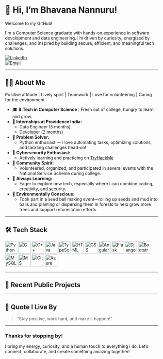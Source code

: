 # 👋 Hi, I’m Bhavana Nannuru!

Welcome to my GitHub!

I'm a Computer Science graduate with hands-on experience in software development and data engineering. I’m driven by curiosity, energized by challenges, and inspired by building secure, efficient, and meaningful tech solutions.

[![LinkedIn](https://img.shields.io/badge/LinkedIn-BhavanaNannuru-blue?style=flat-square&logo=linkedin)](https://www.linkedin.com/in/bhavana-n21411/)  
[![Email](https://img.shields.io/badge/Gmail-bhavananannuru%40gmail.com-red?style=flat-square&logo=gmail)](mailto:bhavananannuru@gmail.com)  



---

## 👩‍💻 About Me
Positive attitude | Lively spirit | Teamwork | Love for volunteering | Caring for the environment

- 🎓 **B.Tech in Computer Science** | Fresh out of college, hungry to learn and grow.
- 💼 **Internships at Providence India:**  
  - Data Engineer (5 months)  
  - Developer  (2 months)
- 🤖 **Problem Solver:**  
  - Python enthusiast — I love automating tasks, optimizing solutions, and tackling challenges head-on!
- 🔐 **Cybersecurity Enthusiast:**  
  - Actively learning and practicing on [TryHackMe](https://tryhackme.com/p/bhavananaidu18)
- 🤝 **Community Spirit:**  
  - Volunteered, organized, and participated in several events with the National Service Scheme during college.
- 🌱 **Always Learning:**  
  - Eager to explore new tech, especially where I can combine coding, creativity, and security.
- 🌳 **Environmentally Conscious:**  
  - Took part in a seed ball making event—rolling up seeds and mud into balls and planting or dispersing them in forests to help grow more trees and support reforestation efforts.

---

## 🛠️ Tech Stack

<p align="left">
  <img src="https://cdn.jsdelivr.net/gh/devicons/devicon/icons/python/python-original.svg" width="40" title="Python"/>
  <img src="https://cdn.jsdelivr.net/gh/devicons/devicon/icons/c/c-original.svg" width="40" title="C"/>
  <img src="https://cdn.jsdelivr.net/gh/devicons/devicon/icons/cplusplus/cplusplus-original.svg" width="40" title="C++"/>
  <img src="https://cdn.jsdelivr.net/gh/devicons/devicon/icons/java/java-original.svg" width="40" title="Java"/>
  <img src="https://cdn.jsdelivr.net/gh/devicons/devicon/icons/typescript/typescript-original.svg" width="40" title="TypeScript"/>
  <img src="https://cdn.jsdelivr.net/gh/devicons/devicon/icons/html5/html5-original.svg" width="40" title="HTML"/>
  <img src="https://cdn.jsdelivr.net/gh/devicons/devicon/icons/css3/css3-original.svg" width="40" title="CSS"/>
  <img src="https://cdn.jsdelivr.net/gh/devicons/devicon/icons/angularjs/angularjs-original.svg" width="40" title="Angular"/>
  <img src="https://cdn.jsdelivr.net/gh/devicons/devicon/icons/flask/flask-original.svg" width="40" title="Flask"/>
  <img src="https://cdn.jsdelivr.net/gh/devicons/devicon/icons/django/django-plain.svg" width="40" title="Django"/>
  <img src="https://cdn.jsdelivr.net/gh/devicons/devicon/icons/bootstrap/bootstrap-original.svg" width="40" title="Bootstrap"/>
  <img src="https://cdn.jsdelivr.net/gh/devicons/devicon/icons/mysql/mysql-original.svg" width="40" title="MySQL"/>
  <img src="https://cdn.jsdelivr.net/gh/devicons/devicon/icons/microsoftsqlserver/microsoftsqlserver-plain.svg" width="40" title="MS SQL Server"/>
  <img src="https://cdn.jsdelivr.net/gh/devicons/devicon/icons/git/git-original.svg" width="40" title="Git"/>
  <img src="https://cdn.jsdelivr.net/gh/devicons/devicon/icons/azure/azure-original.svg" width="40" title="Azure DevOps"/>
</p>

---

## 📌 Recent Public Projects

<!-- START_SECTION:recent_repos -->
<!-- This section will be automatically updated with recent repositories -->
<!-- END_SECTION:recent_repos -->

---

## 🌟 Quote I Live By

> “Stay positive, work hard, and make it happen!”

---

### Thanks for stopping by!  
I bring my energy, curiosity, and a human touch to everything I do. Let’s connect, collaborate, and create something amazing together!
